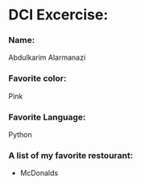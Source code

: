 # DCI Excercise:

### Name: 

Abdulkarim Alarmanazi
### Favorite color: 

Pink
### Favorite Language: 

Python
### A list of my favorite restourant:
* McDonalds
